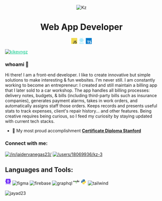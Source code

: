 <p align="center">
  <img src="https://i.ibb.co/CK4v2Y7/Screenshot-2024-04-09-at-21-21-02-removebg-preview.png" width="140" height="75" alt="Kz" />
</p>
<h1 align="center">Web App Developer</h1>
<p align="center"> <img src="https://raw.githubusercontent.com/devicons/devicon/master/icons/javascript/javascript-original.svg" alt="javascript" width="20" height="20" /> <img src="https://raw.githubusercontent.com/devicons/devicon/master/icons/react/react-original-wordmark.svg" alt="react" width="20" height="20" /> <img src="https://raw.githubusercontent.com/devicons/devicon/master/icons/typescript/typescript-original.svg" alt="typescript" width="20" height="20" /></p>

<p align="left"> <a href="https://twitter.com/kikevngz" target="blank" style="color:#03C988"><img src="https://img.shields.io/twitter/follow/kikeVngz?style=for-the-badge&color=1679AB" alt="kikevngz" /></a> </p>

### whoami 🌱
Hi there! 
I am a front-end developer. I like to create innovative but simple solutions to make interesting & fun websites. I'm never still. I am constantly working to become an entrepreneur: I created and still maintain a billing app that I later sold to a car workshop. The app handles all billing processes: delivery notes, budgets, & bills (including third-party bills such as insurance companies), generates payment alarms, takes in work orders, and automatically assigns staff those orders. Keeps records and presents useful stats to track expenses, client's repair history... and other features. 
Being creative requires being curious, so I feed my curiosity by staying updated with current tech stacks.


- 🤩 My most proud accomplishment **<a href="https://drive.google.com/file/d/1-TJIUb15pilWP8U_rpdiIphUBzl6WGkR/view?usp=sharing" alt="stanford_diploma" target="_blank">Certificate Diploma Stanford</a>**

<h3 align="left">Connect with me:</h3>
<p align="left">
<a href="https://linkedin.com/in//in/jaidervanegas23/" target="blank"><img align="center" src="https://raw.githubusercontent.com/rahuldkjain/github-profile-readme-generator/master/src/images/icons/Social/linked-in-alt.svg" alt="/in/jaidervanegas23/" height="20" width="20" /></a>
<a href="https://stackoverflow.com/users//users/18069936/kz-3" target="blank"><img align="center" src="https://raw.githubusercontent.com/rahuldkjain/github-profile-readme-generator/master/src/images/icons/Social/stack-overflow.svg" alt="/users/18069936/kz-3" height="20" width="20" /></a>
</p>

## Languages and Tools:
<p align="left"><img src="https://raw.githubusercontent.com/devicons/devicon/master/icons/bootstrap/bootstrap-plain-wordmark.svg" alt="bootstrap" width="20" height="20"/> <img src="https://www.vectorlogo.zone/logos/figma/figma-icon.svg" alt="figma" width="20" height="20"/> <img src="https://www.vectorlogo.zone/logos/firebase/firebase-icon.svg" alt="firebase" width="20" height="20"/> <img src="https://www.vectorlogo.zone/logos/graphql/graphql-icon.svg" alt="graphql" width="20" height="20"/> <img src="https://raw.githubusercontent.com/devicons/devicon/master/icons/nodejs/nodejs-original-wordmark.svg" alt="nodejs" width="20" height="20"/> <img src="https://raw.githubusercontent.com/devicons/devicon/master/icons/python/python-original.svg" alt="python" width="20" height="20"/> <img src="https://www.vectorlogo.zone/logos/tailwindcss/tailwindcss-icon.svg" alt="tailwind" width="20" height="20"/></p>

<p><img align="center" src="https://github-readme-stats.vercel.app/api/top-langs?username=jayad23&show_icons=true&locale=en&layout=compact" alt="jayad23" /></p>
